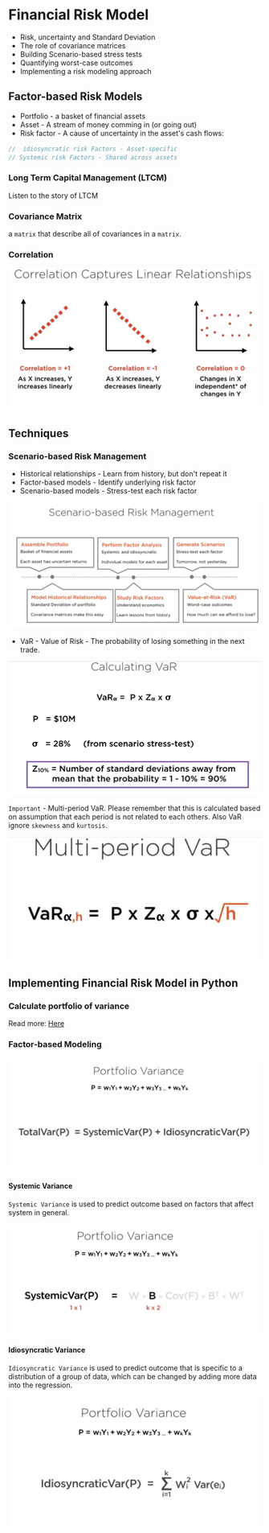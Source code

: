 # Financial Risk Model

* Risk, uncertainty and Standard Deviation
* The role of covariance matrices
* Building Scenario-based stress tests
* Quantifying worst-case outcomes
* Implementing a risk modeling approach

## Factor-based Risk Models

* Portfolio - a basket of financial assets
* Asset - A stream of money comming in (or going out)
* Risk factor - A cause of uncertainty in the asset's cash flows:

```js
//  idiosyncratic risk Factors - Asset-specific
// Systemic risk Factors - Shared across assets
```

### Long Term Capital Management (LTCM)

Listen to the story of LTCM

### Covariance Matrix

a `matrix` that describe all of covariances in a `matrix`.


### Correlation 

![Corellation Meaning](./images/correlation.PNG)

## Techniques

### Scenario-based Risk Management

* Historical relationships - Learn from history, but don't repeat it
* Factor-based models - Identify underlying risk factor
* Scenario-based models - Stress-test each risk factor

![Scenario Risk Management](./images/scenario-risk-management.PNG)

* VaR - Value of Risk - The probability of losing something in the next trade.

![Value of risk](./images/val-of-risk.PNG)  

`Important` - Multi-period VaR. Please remember that this is calculated based on assumption that each period is not related to each others. Also VaR ignore `skewness` and `kurtosis`.

![Multi-period VaR](./images/multi-VaR.PNG)

## Implementing Financial Risk Model in Python

### Calculate portfolio of variance

Read more: [Here](https://medium.com/python-data/assessing-the-riskiness-of-a-portfolio-with-python-6444c727c474)

### Factor-based Modeling

![Factor-based Modeling](./images/factor-based-modeling.PNG)

#### Systemic Variance

`Systemic Variance` is used to predict outcome based on factors that affect system in general.

![Systemic Variance](./images/systemic-var.png)

#### Idiosyncratic Variance

`Idiosyncratic Variance` is used to predict outcome that is specific to a distribution of a group of data, which can be changed by adding more data into the regression.

![Idiosyncratic Variance](./images/idiosyncratic-var.png)
